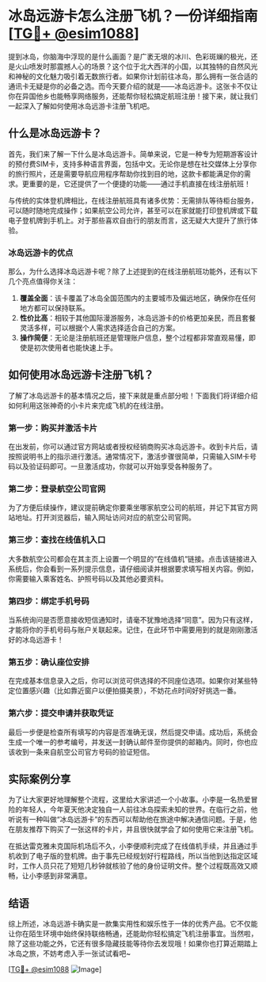 # 冰岛远游卡怎么注册飞机？一份详细指南[[TG💪+ @esim1088](https://t.me/s/esim1088)]

提到冰岛，你脑海中浮现的是什么画面？是广袤无垠的冰川、色彩斑斓的极光，还是火山喷发时那震撼人心的场景？这个位于北大西洋的小国，以其独特的自然风光和神秘的文化魅力吸引着无数旅行者。如果你计划前往冰岛，那么拥有一张合适的通讯卡无疑是你的必备之选。而今天要介绍的就是——冰岛远游卡。这张卡不仅让你在异国他乡也能畅享网络服务，还能帮你轻松搞定航班注册！接下来，就让我们一起深入了解如何使用冰岛远游卡注册飞机吧。

## 什么是冰岛远游卡？

首先，我们来了解一下什么是冰岛远游卡。简单来说，它是一种专为短期游客设计的预付费SIM卡，支持多种语言界面，包括中文。无论你是想在社交媒体上分享你的旅行照片，还是需要导航应用程序帮助你找到目的地，这款卡都能满足你的需求。更重要的是，它还提供了一个便捷的功能——通过手机直接在线注册航班！

与传统的实体登机牌相比，在线注册航班具有诸多优势：无需排队等待柜台服务，可以随时随地完成操作；如果航空公司允许，甚至可以在家就能打印登机牌或下载电子登机牌到手机上。对于那些喜欢自由行的朋友而言，这无疑大大提升了旅行体验。

### 冰岛远游卡的优点

那么，为什么选择冰岛远游卡呢？除了上述提到的在线注册航班功能外，还有以下几个亮点值得你关注：

1. **覆盖全面**：该卡覆盖了冰岛全国范围内的主要城市及偏远地区，确保你在任何地方都可以保持联系。
2. **性价比高**：相较于其他国际漫游服务，冰岛远游卡的价格更加亲民，而且套餐灵活多样，可以根据个人需求选择适合自己的方案。
3. **操作简便**：无论是注册航班还是管理账户信息，整个过程都非常直观易懂，即使是初次使用者也能快速上手。

## 如何使用冰岛远游卡注册飞机？

了解了冰岛远游卡的基本情况之后，接下来就是重点部分啦！下面我们将详细介绍如何利用这张神奇的小卡片来完成飞机的在线注册。

### 第一步：购买并激活卡片

在出发前，你可以通过官方网站或者授权经销商购买冰岛远游卡。收到卡片后，请按照说明书上的指示进行激活。通常情况下，激活步骤很简单，只需输入SIM卡号码以及验证码即可。一旦激活成功，你就可以开始享受各种服务了。

### 第二步：登录航空公司官网

为了方便后续操作，建议提前确定你要乘坐哪家航空公司的航班，并记下其官方网站地址。打开浏览器后，输入网址访问对应的航空公司官网。

### 第三步：查找在线值机入口

大多数航空公司都会在其主页上设置一个明显的“在线值机”链接。点击该链接进入系统后，你会看到一系列提示信息，请仔细阅读并根据要求填写相关内容。例如，你需要输入乘客姓名、护照号码以及其他必要资料。

### 第四步：绑定手机号码

当系统询问是否愿意接收短信通知时，请毫不犹豫地选择“同意”。因为只有这样，才能将你的手机号码与账户关联起来。记住，在此环节中需要用到的就是刚刚激活好的冰岛远游卡！

### 第五步：确认座位安排

在完成基本信息录入之后，你可以浏览可供选择的不同座位选项。如果你对某些特定位置感兴趣（比如靠近窗户以便拍摄美景），不妨花点时间好好挑选一番。

### 第六步：提交申请并获取凭证

最后一步便是检查所有填写的内容是否准确无误，然后提交申请。成功后，系统会生成一个唯一的参考编号，并发送一封确认邮件至你提供的邮箱内。同时，你也应该收到一条来自航空公司官方号码的验证短信。

## 实际案例分享

为了让大家更好地理解整个流程，这里给大家讲述一个小故事。小李是一名热爱冒险的年轻人，今年夏天他决定独自一人前往冰岛探索未知的世界。在临行之前，他听说有一种叫做“冰岛远游卡”的东西可以帮助他在旅途中解决通信问题。于是，他在朋友推荐下购买了一张这样的卡片，并且很快就学会了如何使用它来注册飞机。

在抵达雷克雅未克国际机场后不久，小李便顺利完成了在线值机手续，并且通过手机收到了电子版的登机牌。由于事先已经规划好行程路线，所以当他到达指定区域时，工作人员只花了短短几秒钟就核验了他的身份证明文件。整个过程既高效又顺畅，让小李感到非常满意。

## 结语

综上所述，冰岛远游卡确实是一款集实用性和娱乐性于一体的优秀产品。它不仅能让你在陌生环境中始终保持联络畅通，还能助你轻松搞定飞机注册事宜。当然啦，除了这些功能之外，它还有很多隐藏技能等待你去发现哦！如果你也打算近期踏上冰岛之旅，不妨考虑入手一张试试看吧~

[[TG💪+ @esim1088](https://t.me/s/esim1088) ![Image](https://i.postimg.cc/4NQfJmqS/Snipaste-2025-05-13-00-14-12.png)]
